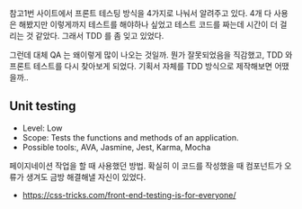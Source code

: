 참고1번 사이트에서 프론트 테스팅 방식을 4가지로 나눠서 알려주고 있다.
4개 다 사용은 해봤지만 이렇게까지 테스트를 해야하나 싶었고
테스트 코드를 짜는데 시간이 더 걸리는 것 같았다. 그래서 TDD 를 좀 잊고 있었다.

그런데 대체 QA 는 왜이렇게 많이 나오는 것일까.
뭔가 잘못되었음을 직감했고, TDD 와 프론트 테스트를 다시 찾아보게 되었다.
기획서 자체를 TDD 방식으로 제작해보면 어땠을까.. 

## Unit testing
- Level: Low
- Scope: Tests the functions and methods of an application.
- Possible tools:, AVA, Jasmine, Jest, Karma, Mocha

페이지네이션 작업을 할 때 사용했던 방법. 확실히 이 코드를 작성했을 때 컴포넌트가 오류가 생겨도 금방 해결해낼 자신이 있었다.





- https://css-tricks.com/front-end-testing-is-for-everyone/